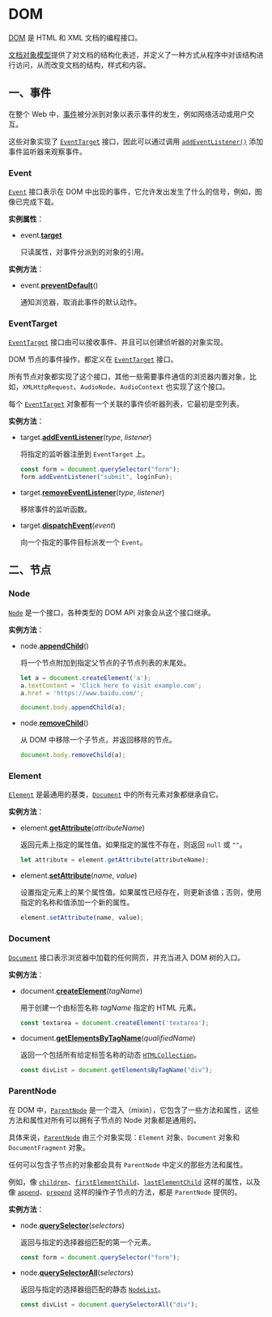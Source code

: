 # DOM

[DOM](https://dom.spec.whatwg.org/) 是 HTML 和 XML 文档的编程接口。

[文档对象模型](https://developer.mozilla.org/zh-CN/docs/Web/API/Document_Object_Model)提供了对文档的结构化表述，并定义了一种方式从程序中对该结构进行访问，从而改变文档的结构，样式和内容。

## 一、事件

在整个 Web 中，[事件](https://dom.spec.whatwg.org/#introduction-to-dom-events)被分派到对象以表示事件的发生，例如网络活动或用户交互。

这些对象实现了 [`EventTarget`](https://dom.spec.whatwg.org/#eventtarget) 接口，因此可以通过调用 [`addEventListener()`](https://dom.spec.whatwg.org/#dom-eventtarget-addeventlistener) 添加事件监听器来观察事件。

### Event

[`Event`](https://dom.spec.whatwg.org/#event) 接口表示在 DOM 中出现的事件，它允许发出发生了什么的信号，例如，图像已完成下载。

**实例属性**：

- event.[**target**](https://developer.mozilla.org/zh-CN/docs/Web/API/Event/target)

  只读属性，对事件分派到的对象的引用。

**实例方法**：

- event.[**preventDefault**](https://developer.mozilla.org/zh-CN/docs/Web/API/Event/preventDefault)()

  通知浏览器，取消此事件的默认动作。

### EventTarget

[`EventTarget`](https://dom.spec.whatwg.org/#eventtarget) 接口由可以接收事件、并且可以创建侦听器的对象实现。

DOM 节点的事件操作，都定义在 [`EventTarget`](https://developer.mozilla.org/zh-CN/docs/Web/API/EventTarget) 接口。

所有节点对象都实现了这个接口，其他一些需要事件通信的浏览器内置对象，比如，`XMLHttpRequest`、`AudioNode`、`AudioContext` 也实现了这个接口。

每个 [`EventTarget`](https://developer.mozilla.org/zh-CN/docs/Web/API/EventTarget) 对象都有一个关联的事件侦听器列表，它最初是空列表。

**实例方法**：

- target.[**addEventListener**](https://developer.mozilla.org/zh-CN/docs/Web/API/EventTarget/addEventListener)(*type*, *listener*)

  将指定的监听器注册到 `EventTarget` 上。

  ```javascript
  const form = document.querySelector("form");
  form.addEventListener("submit", loginFun);
  ```

- target.[**removeEventListener**](https://developer.mozilla.org/zh-CN/docs/Web/API/EventTarget/removeEventListener)(*type*, *listener*)

  移除事件的监听函数。

- target.[**dispatchEvent**](https://developer.mozilla.org/zh-CN/docs/Web/API/EventTarget/dispatchEvent)(*event*)

  向一个指定的事件目标派发一个 `Event`。

## 二、节点

### Node

[`Node`](https://dom.spec.whatwg.org/#interface-node) 是一个接口，各种类型的 DOM API 对象会从这个接口继承。

**实例方法**：

- node.[**appendChild**](https://developer.mozilla.org/zh-CN/docs/Web/API/Node/appendChild)()

  将一个节点附加到指定父节点的子节点列表的末尾处。

  ```javascript
  let a = document.createElement('a');
  a.textContent = 'Click here to visit example.com';
  a.href = 'https://www.baidu.com/';
  
  document.body.appendChild(a);
  ```

- node.[**removeChild**](https://developer.mozilla.org/zh-CN/docs/Web/API/Node/removeChild)()

  从 DOM 中移除一个子节点，并返回移除的节点。

  ```javascript
  document.body.removeChild(a);
  ```

### Element

[`Element`](https://dom.spec.whatwg.org/#interface-element) 是最通用的基类，[`Document`](https://dom.spec.whatwg.org/#document) 中的所有元素对象都继承自它。

**实例方法**：

- element.[**getAttribute**](https://developer.mozilla.org/zh-CN/docs/Web/API/Element/getAttribute)(*attributeName*)

  返回元素上指定的属性值。如果指定的属性不存在，则返回 `null` 或 `""`。

  ```javascript
  let attribute = element.getAttribute(attributeName);
  ```

- element.[**setAttribute**](https://developer.mozilla.org/zh-CN/docs/Web/API/Element/setAttribute)(*name*, *value*)

  设置指定元素上的某个属性值。如果属性已经存在，则更新该值；否则，使用指定的名称和值添加一个新的属性。

  ```javascript
  element.setAttribute(name, value);
  ```

### Document

[`Document`](https://dom.spec.whatwg.org/#interface-document) 接口表示浏览器中加载的任何网页，并充当进入 DOM 树的入口。

**实例方法**：

- document.[**createElement**](https://developer.mozilla.org/zh-CN/docs/Web/API/Document/createElement)(*tagName*)

  用于创建一个由标签名称 *tagName* 指定的 HTML 元素。

  ```javascript
  const textarea = document.createElement('textarea');
  ```
  
- document.[**getElementsByTagName**](https://developer.mozilla.org/zh-CN/docs/Web/API/Document/getElementsByTagName)(*qualifiedName*)

  返回一个包括所有给定标签名称的动态 [`HTMLCollection`](https://developer.mozilla.org/zh-CN/docs/Web/API/HTMLCollection)。

  ```javascript
  const divList = document.getElementsByTagName("div");
  ```

### ParentNode

在 DOM 中，[`ParentNode`](https://dom.spec.whatwg.org/#interface-parentnode) 是一个混入（mixin），它包含了一些方法和属性，这些方法和属性对所有可以拥有子节点的 Node 对象都是通用的。

具体来说，[`ParentNode`](http://udn.realityripple.com/docs/Web/API/ParentNode) 由三个对象实现：`Element` 对象、`Document` 对象和 `DocumentFragment` 对象。

任何可以包含子节点的对象都会具有 `ParentNode` 中定义的那些方法和属性。

例如，像 [`children`](https://dom.spec.whatwg.org/#dom-parentnode-children)、[`firstElementChild`](https://dom.spec.whatwg.org/#dom-parentnode-firstelementchild)、[`lastElementChild`](https://dom.spec.whatwg.org/#dom-parentnode-lastelementchild) 这样的属性，以及像 [`append`](https://dom.spec.whatwg.org/#dom-parentnode-append)、[`prepend`](https://dom.spec.whatwg.org/#dom-parentnode-prepend) 这样的操作子节点的方法，都是 `ParentNode` 提供的。

**实例方法**：

- node.[**querySelector**](https://developer.mozilla.org/zh-CN/docs/Web/API/Document/querySelector)(*selectors*)

  返回与指定的选择器组匹配的第一个元素。

  ```javascript
  const form = document.querySelector("form");
  ```

- node.[**querySelectorAll**](https://developer.mozilla.org/zh-CN/docs/Web/API/Document/querySelectorAll)(*selectors*)

  返回与指定的选择器组匹配的静态 [`NodeList`](https://developer.mozilla.org/zh-CN/docs/Web/API/NodeList)。

  ```javascript
  const divList = document.querySelectorAll("div");
  ```

